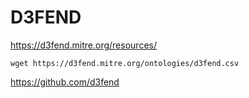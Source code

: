 # D3FEND

https://d3fend.mitre.org/resources/

```
wget https://d3fend.mitre.org/ontologies/d3fend.csv
```

https://github.com/d3fend

